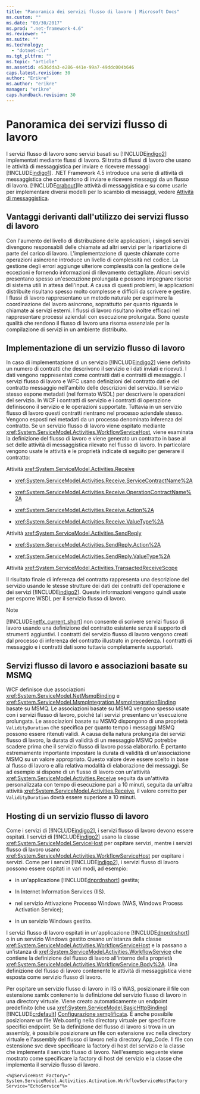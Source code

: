 ```yaml
---
title: "Panoramica dei servizi flusso di lavoro | Microsoft Docs"
ms.custom: ""
ms.date: "03/30/2017"
ms.prod: ".net-framework-4.6"
ms.reviewer: ""
ms.suite: ""
ms.technology: 
  - "dotnet-clr"
ms.tgt_pltfrm: ""
ms.topic: "article"
ms.assetid: e536dda3-e286-441e-99a7-49ddc004b646
caps.latest.revision: 30
author: "Erikre"
ms.author: "erikre"
manager: "erikre"
caps.handback.revision: 30
---
```

# Panoramica dei servizi flusso di lavoro
I servizi flusso di lavoro sono servizi basati su [!INCLUDE[indigo2](../../../../includes/indigo2-md.md)] implementati mediante flussi di lavoro.  Si tratta di flussi di lavoro che usano le attività di messaggistica per inviare e ricevere messaggi [!INCLUDE[indigo1](../../../../includes/indigo1-md.md)].  .NET Framework 4.5 introduce una serie di attività di messaggistica che consentono di inviare e ricevere messaggi da un flusso di lavoro.  [!INCLUDE[crabout](../../../../includes/crabout-md.md)]lle attività di messaggistica e su come usarle per implementare diversi modelli per lo scambio di messaggi, vedere [Attività di messaggistica](../../../../docs/framework/wcf/feature-details/messaging-activities.md).  
  
## Vantaggi derivanti dall'utilizzo dei servizi flusso di lavoro  
 Con l'aumento del livello di distribuzione delle applicazioni, i singoli servizi divengono responsabili delle chiamate ad altri servizi per la ripartizione di parte del carico di lavoro.  L'implementazione di queste chiamate come operazioni asincrone introduce un livello di complessità nel codice.  La gestione degli errori aggiunge ulteriore complessità con la gestione delle eccezioni e fornendo informazioni di rilevamento dettagliate.  Alcuni servizi presentano spesso un'esecuzione prolungata e possono impegnare risorse di sistema utili in attesa dell'input.  A causa di questi problemi, le applicazioni distribuite risultano spesso molto complesse e difficili da scrivere e gestire.  I flussi di lavoro rappresentano un metodo naturale per esprimere la coordinazione del lavoro asincrono, soprattutto per quanto riguarda le chiamate ai servizi esterni.  I flussi di lavoro risultano inoltre efficaci nel rappresentare processi aziendali con esecuzione prolungata.  Sono queste qualità che rendono il flusso di lavoro una risorsa essenziale per la compilazione di servizi in un ambiente distribuito.  
  
## Implementazione di un servizio flusso di lavoro  
 In caso di implementazione di un servizio [!INCLUDE[indigo2](../../../../includes/indigo2-md.md)] viene definito un numero di contratti che descrivono il servizio e i dati inviati e ricevuti.  I dati vengono rappresentati come contratti dati e contratti di messaggio.  I servizi flusso di lavoro e WFC usano definizioni del contratto dati e del contratto messaggio nell'ambito delle descrizioni del servizio.  Il servizio stesso espone metadati \(nel formato WSDL\) per descrivere le operazioni del servizio.  In WCF i contratti di servizio e i contratti di operazione definiscono il servizio e le operazioni supportate.  Tuttavia in un servizio flusso di lavoro questi contratti rientrano nel processo aziendale stesso.  Vengono esposti nei metadati da un processo denominato inferenza del contratto.  Se un servizio flusso di lavoro viene ospitato mediante <xref:System.ServiceModel.Activities.WorkflowServiceHost>, viene esaminata la definizione del flusso di lavoro e viene generato un contratto in base al set delle attività di messaggistica rilevato nel flusso di lavoro.  In particolare vengono usate le attività e le proprietà indicate di seguito per generare il contratto:  
  
 Attività <xref:System.ServiceModel.Activities.Receive>  
  
-   <xref:System.ServiceModel.Activities.Receive.ServiceContractName%2A>  
  
-   <xref:System.ServiceModel.Activities.Receive.OperationContractName%2A>  
  
-   <xref:System.ServiceModel.Activities.Receive.Action%2A>  
  
-   <xref:System.ServiceModel.Activities.Receive.ValueType%2A>  
  
 Attività <xref:System.ServiceModel.Activities.SendReply>  
  
-   <xref:System.ServiceModel.Activities.SendReply.Action%2A>  
  
-   <xref:System.ServiceModel.Activities.SendReply.ValueType%2A>  
  
 Attività <xref:System.ServiceModel.Activities.TransactedReceiveScope>  
  
 Il risultato finale di inferenza del contratto rappresenta una descrizione del servizio usando le stesse strutture dei dati dei contratti dell'operazione e dei servizi [!INCLUDE[indigo2](../../../../includes/indigo2-md.md)].  Queste informazioni vengono quindi usate per esporre WSDL per il servizio flusso di lavoro.  
  
> [!NOTE]
>  [!INCLUDE[netfx_current_short](../../../../includes/netfx-current-short-md.md)] non consente di scrivere servizi flusso di lavoro usando una definizione del contratto esistente senza il supporto di strumenti aggiuntivi.  I contratti del servizio flusso di lavoro vengono creati dal processo di inferenza del contratto illustrato in precedenza.  I contratti di messaggio e i contratti dati sono tuttavia completamente supportati.  
  
## Servizi flusso di lavoro e associazioni basate su MSMQ  
 WCF definisce due associazioni <xref:System.ServiceModel.NetMsmqBinding> e <xref:System.ServiceModel.MsmqIntegration.MsmqIntegrationBinding> basate su MSMQ.  Le associazioni basate su MSMQ vengono spesso usate con i servizi flusso di lavoro, poiché tali servizi presentano un'esecuzione prolungata.  Le associazioni basate su MSMQ dispongono di una proprietà `ValidityDuration` che specifica per quanto tempo i messaggi MSMQ possono essere ritenuti validi.  A causa della natura prolungata dei servizi flusso di lavoro, la durata di validità di un messaggio MSMQ potrebbe scadere prima che il servizio flusso di lavoro possa elaborarlo.  È pertanto estremamente importante impostare la durata di validità di un'associazione MSMQ su un valore appropriato.  Questo valore deve essere scelto in base al flusso di lavoro e alla relativa modalità di elaborazione dei messaggi.  Se ad esempio si dispone di un flusso di lavoro con un'attività <xref:System.ServiceModel.Activities.Receive> seguita da un'attività personalizzata con tempo di esecuzione pari a 10 minuti, seguita da un'altra attività <xref:System.ServiceModel.Activities.Receive>, il valore corretto per `ValidityDuration` dovrà essere superiore a 10 minuti.  
  
## Hosting di un servizio flusso di lavoro  
 Come i servizi di [!INCLUDE[indigo2](../../../../includes/indigo2-md.md)], i servizi flusso di lavoro devono essere ospitati.  I servizi di [!INCLUDE[indigo2](../../../../includes/indigo2-md.md)] usano la classe <xref:System.ServiceModel.ServiceHost> per ospitare servizi, mentre i servizi flusso di lavoro usano <xref:System.ServiceModel.Activities.WorkflowServiceHost> per ospitare i servizi.  Come per i servizi [!INCLUDE[indigo2](../../../../includes/indigo2-md.md)], i servizi flusso di lavoro possono essere ospitati in vari modi, ad esempio:  
  
-   in un'applicazione [!INCLUDE[dnprdnshort](../../../../includes/dnprdnshort-md.md)] gestita;  
  
-   In Internet Information Services \(IIS\).  
  
-   nel servizio Attivazione Processo Windows \(WAS, Windows Process Activation Service\);  
  
-   in un servizio Windows gestito.  
  
 I servizi flusso di lavoro ospitati in un'applicazione [!INCLUDE[dnprdnshort](../../../../includes/dnprdnshort-md.md)] o in un servizio Windows gestito creano un'istanza della classe <xref:System.ServiceModel.Activities.WorkflowServiceHost> e la passano a un'istanza di <xref:System.ServiceModel.Activities.WorkflowService> che contiene la definizione del flusso di lavoro all'interno della proprietà <xref:System.ServiceModel.Activities.WorkflowService.Body%2A>.  Una definizione del flusso di lavoro contenente le attività di messaggistica viene esposta come servizio flusso di lavoro.  
  
 Per ospitare un servizio flusso di lavoro in IIS o WAS, posizionare il file con estensione xamlx contenente la definizione del servizio flusso di lavoro in una directory virtuale.  Viene creato automaticamente un endpoint predefinito \(che usa <xref:System.ServiceModel.BasicHttpBinding>\) [!INCLUDE[crdefault](../../../../includes/crdefault-md.md)] [Configurazione semplificata](../../../../docs/framework/wcf/simplified-configuration.md).  È anche possibile posizionare un file Web.config nella directory virtuale per specificare specifici endpoint.  Se la definizione del flusso di lavoro si trova in un assembly, è possibile posizionare un file con estensione svc nella directory virtuale e l'assembly del flusso di lavoro nella directory App\_Code.  Il file con estensione svc deve specificare la factory di host del servizio e la classe che implementa il servizio flusso di lavoro.  Nell'esempio seguente viene mostrato come specificare la factory di host del servizio e la classe che implementa il servizio flusso di lavoro.  
  
```  
<%@ServiceHost Factory=" System.ServiceModel.Activities.Activation.WorkflowServiceHostFactory  
Service="EchoService"%>  
```